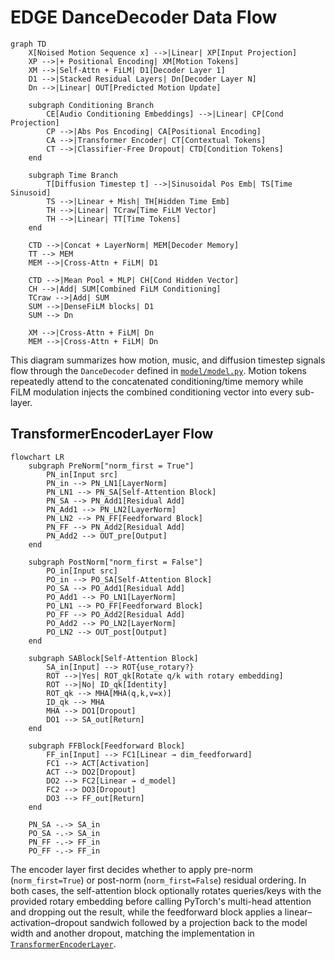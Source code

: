 # EDGE DanceDecoder Data Flow

```mermaid
graph TD
    X[Noised Motion Sequence x] -->|Linear| XP[Input Projection]
    XP -->|+ Positional Encoding| XM[Motion Tokens]
    XM -->|Self-Attn + FiLM| D1[Decoder Layer 1]
    D1 -->|Stacked Residual Layers| Dn[Decoder Layer N]
    Dn -->|Linear| OUT[Predicted Motion Update]

    subgraph Conditioning Branch
        CE[Audio Conditioning Embeddings] -->|Linear| CP[Cond Projection]
        CP -->|Abs Pos Encoding| CA[Positional Encoding]
        CA -->|Transformer Encoder| CT[Contextual Tokens]
        CT -->|Classifier-Free Dropout| CTD[Condition Tokens]
    end

    subgraph Time Branch
        T[Diffusion Timestep t] -->|Sinusoidal Pos Emb| TS[Time Sinusoid]
        TS -->|Linear + Mish| TH[Hidden Time Emb]
        TH -->|Linear| TCraw[Time FiLM Vector]
        TH -->|Linear| TT[Time Tokens]
    end

    CTD -->|Concat + LayerNorm| MEM[Decoder Memory]
    TT --> MEM
    MEM -->|Cross-Attn + FiLM| D1

    CTD -->|Mean Pool + MLP| CH[Cond Hidden Vector]
    CH -->|Add| SUM[Combined FiLM Conditioning]
    TCraw -->|Add| SUM
    SUM -->|DenseFiLM blocks| D1
    SUM --> Dn

    XM -->|Cross-Attn + FiLM| Dn
    MEM -->|Cross-Attn + FiLM| Dn
```

This diagram summarizes how motion, music, and diffusion timestep signals flow through the `DanceDecoder` defined in [`model/model.py`](../model/model.py). Motion tokens repeatedly attend to the concatenated conditioning/time memory while FiLM modulation injects the combined conditioning vector into every sub-layer.

## TransformerEncoderLayer Flow

```mermaid
flowchart LR
    subgraph PreNorm["norm_first = True"]
        PN_in[Input src]
        PN_in --> PN_LN1[LayerNorm]
        PN_LN1 --> PN_SA[Self-Attention Block]
        PN_SA --> PN_Add1[Residual Add]
        PN_Add1 --> PN_LN2[LayerNorm]
        PN_LN2 --> PN_FF[Feedforward Block]
        PN_FF --> PN_Add2[Residual Add]
        PN_Add2 --> OUT_pre[Output]
    end

    subgraph PostNorm["norm_first = False"]
        PO_in[Input src]
        PO_in --> PO_SA[Self-Attention Block]
        PO_SA --> PO_Add1[Residual Add]
        PO_Add1 --> PO_LN1[LayerNorm]
        PO_LN1 --> PO_FF[Feedforward Block]
        PO_FF --> PO_Add2[Residual Add]
        PO_Add2 --> PO_LN2[LayerNorm]
        PO_LN2 --> OUT_post[Output]
    end

    subgraph SABlock[Self-Attention Block]
        SA_in[Input] --> ROT{use_rotary?}
        ROT -->|Yes| ROT_qk[Rotate q/k with rotary embedding]
        ROT -->|No| ID_qk[Identity]
        ROT_qk --> MHA[MHA(q,k,v=x)]
        ID_qk --> MHA
        MHA --> DO1[Dropout]
        DO1 --> SA_out[Return]
    end

    subgraph FFBlock[Feedforward Block]
        FF_in[Input] --> FC1[Linear → dim_feedforward]
        FC1 --> ACT[Activation]
        ACT --> DO2[Dropout]
        DO2 --> FC2[Linear → d_model]
        FC2 --> DO3[Dropout]
        DO3 --> FF_out[Return]
    end

    PN_SA -.-> SA_in
    PO_SA -.-> SA_in
    PN_FF -.-> FF_in
    PO_FF -.-> FF_in
```

The encoder layer first decides whether to apply pre-norm (`norm_first=True`) or post-norm (`norm_first=False`) residual ordering. In both cases, the self-attention block optionally rotates queries/keys with the provided rotary embedding before calling PyTorch's multi-head attention and dropping out the result, while the feedforward block applies a linear–activation–dropout sandwich followed by a projection back to the model width and another dropout, matching the implementation in [`TransformerEncoderLayer`](../model/model.py).
